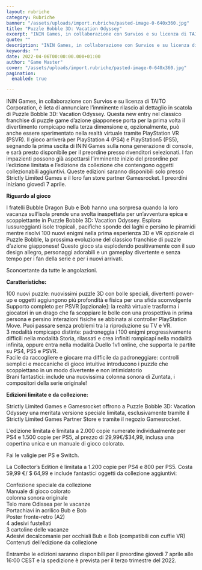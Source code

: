 ```yaml
---
layout: rubriche
category: Rubriche
banner: "/assets/uploads/import.rubriche/pasted-image-0-640x360.jpg"
title: "Puzzle Bobble 3D: Vacation Odyssey"
excerpt: "ININ Games, in collaborazione con Survios e su licenza di TAITO Corporation, è lieta di annunciare l’imminente rilascio al dettaglio in scatola di Puzzle Bobble 3D: Vacation Odyssey. Questa new entry nel classico franchise di puzzle game d’azione giapponese porta per la prima volta il divertimento rompicapo nella terza dimensione e, opzionalmente, può anche essere [&hellip"
quote: ""
description: "ININ Games, in collaborazione con Survios e su licenza di TAITO Corporation, è lieta di annunciare l’imminente rilascio al dettaglio in scatola di Puzzle Bobble 3D: Vacation Odyssey. Questa new entry nel classico franchise di puzzle game d’azione giapponese porta per la prima volta il divertimento rompicapo nella terza dimensione e, opzionalmente, può anche essere [&hellip"
keywords: ""
date: 2022-04-06T00:00:00.000+01:00
author: "Game Master"
cover: "/assets/uploads/import.rubriche/pasted-image-0-640x360.jpg"
pagination:
  enabled: true

---
```


ININ Games, in collaborazione con Survios e su licenza di TAITO Corporation, è lieta di annunciare l’imminente rilascio al dettaglio in scatola di Puzzle Bobble 3D: Vacation Odyssey. Questa new entry nel classico franchise di puzzle game d’azione giapponese porta per la prima volta il divertimento rompicapo nella terza dimensione e, opzionalmente, può anche essere sperimentato nella realtà virtuale tramite PlayStation VR (PSVR). Il gioco arriverà per PlayStation 4 (PS4) e PlayStation5 (PS5), segnando la prima uscita di ININ Games sulla nona generazione di console, e sarà presto disponibile per il preordine presso rivenditori selezionati. I fan impazienti possono già aspettarsi l’imminente inizio del preordine per l’edizione limitata e l’edizione da collezione che contengono oggetti collezionabili aggiuntivi. Queste edizioni saranno disponibili solo presso Strictly Limited Games e il loro fan store partner Gamesrocket. I preordini iniziano giovedì 7 aprile.

**Riguardo al gioco**

I fratelli Bubble Dragon Bub e Bob hanno una sorpresa quando la loro vacanza sull’isola prende una svolta inaspettata per un’avventura epica e scoppiettante in Puzzle Bobble 3D: Vacation Odyssey. Esplora lussureggianti isole tropicali, pacifiche sponde dei laghi e persino le piramidi mentre risolvi 100 nuovi enigmi nella prima esperienza 3D e VR opzionale di Puzzle Bobble, la prossima evoluzione del classico franchise di puzzle d’azione giapponese! Questo gioco sta esplodendo positivamente con il suo design allegro, personaggi adorabili e un gameplay divertente e senza tempo per i fan della serie e per i nuovi arrivati.

Sconcertante da tutte le angolazioni.

**Caratteristiche:**

100 nuovi puzzle: nuovissimi puzzle 3D con bolle speciali, divertenti power-up e oggetti aggiungono più profondità e fisica per una sfida sconvolgente  
Supporto completo per PSVR \[opzionale\]: la realtà virtuale trasforma i giocatori in un drago che fa scoppiare le bolle con una prospettiva in prima persona e persino interazioni fisiche se abbinata ai controller PlayStation Move. Puoi passare senza problemi tra la riproduzione su TV e VR.  
3 modalità rompicapo distinte: padroneggia i 100 enigmi progressivamente difficili nella modalità Storia, rilassati e crea infiniti rompicapi nella modalità infinita, oppure entra nella modalità Duello 1v1 online, che supporta le partite su PS4, PS5 e PSVR.  
Facile da raccogliere e giocare ma difficile da padroneggiare: controlli semplici e meccaniche di gioco intuitive introducono i puzzle che scoppiettano in un modo divertente e non intimidatorio  
Brani fantastici: include una nuovissima colonna sonora di Zuntata, i compositori della serie originale!

**Edizioni limitate e da collezione:**

Strictly Limited Games e Gamesrocket offrono a Puzzle Bobble 3D: Vacation Odyssey una meritata versione speciale limitata, esclusivamente tramite il Strictly Limited Games Partner Store e tramite il negozio Gamesrocket.

L’edizione limitata è limitata a 2.000 copie numerate individualmente per PS4 e 1.500 copie per PS5, al prezzo di 29,99€/$34,99, inclusa una copertina unica e un manuale di gioco colorato.

Fai le valigie per PS e Switch.

La Collector’s Edition è limitata a 1.200 copie per PS4 e 800 per PS5\. Costa 59,99 €/ $ 64,99 e include fantastici oggetti da collezione aggiuntivi:

Confezione speciale da collezione  
Manuale di gioco colorato  
colonna sonora originale  
Telo mare Odissea per le vacanze  
Portachiavi in ​​acrilico Bub e Bob  
Poster fronte-retro (A2)  
4 adesivi fustellati  
3 cartoline delle vacanze  
Adesivi decalcomanie per occhiali Bub e Bob (compatibili con cuffie VR)  
Contenuti dell’edizione da collezione

Entrambe le edizioni saranno disponibili per il preordine giovedì 7 aprile alle 16:00 CEST e la spedizione è prevista per il terzo trimestre del 2022.